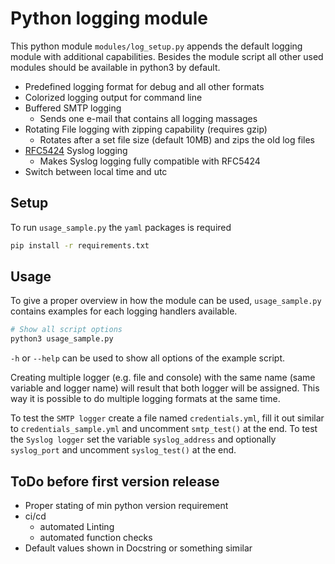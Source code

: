 # Python logging module
This python module `modules/log_setup.py` appends the default logging module with additional capabilities.
Besides the module script all other used modules should be available in python3 by default.

- Predefined logging format for debug and all other formats
- Colorized logging output for command line
- Buffered SMTP logging
    - Sends one e-mail that contains all logging massages
- Rotating File logging with zipping capability (requires gzip)
    - Rotates after a set file size (default 10MB) and zips the old log files
- [RFC5424](https://datatracker.ietf.org/doc/rfc5424/) Syslog logging
    - Makes Syslog logging fully compatible with RFC5424 
- Switch between local time and utc

## Setup
To run `usage_sample.py` the `yaml` packages is required
``` sh
pip install -r requirements.txt
```

## Usage
To give a proper overview in how the module can be used, `usage_sample.py` contains examples for each logging handlers available.  
``` sh
# Show all script options
python3 usage_sample.py
```
`-h` or `--help` can be used to show all options of the example script.

Creating multiple logger (e.g. file and console) with the same name (same variable and logger name) will result that both logger will be assigned.
This way it is possible to do multiple logging formats at the same time.

To test the `SMTP logger` create a file named `credentials.yml`, fill it out similar to `credentials_sample.yml` and uncomment `smtp_test()` at the end.
To test the `Syslog logger` set the variable `syslog_address` and optionally `syslog_port` and uncomment `syslog_test()` at the end.

## ToDo before first version release
- Proper stating of min python version requirement
- ci/cd
    - automated Linting
    - automated function checks
- Default values shown in Docstring or something similar
